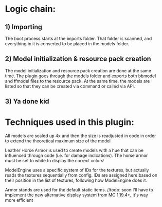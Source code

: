 # Logic chain:

## 1) Importing
The boot process starts at the imports folder. That folder is scanned, and everything in it is converted to be placed in the models folder.

## 2) Model initialization & resource pack creation
The model initialization and resource pack creation are done at the same time. The plugin goes through the models folder and exports both bbmodel and ffmodel files to the resource pack. At the same time, the models are listed so that they can be created via command or called via API.

## 3) Ya done kid

# Techniques used in this plugin:
All models are scaled up 4x and then the size is readjusted in code in order to extend the theoretical maximum size of the model

Leather Horse Armor is used to create models with a hue that can be influenced through code (i.e. for damage indications). The horse armor must be set to white to display the correct colors!

ModelEngine uses a specific system of IDs for the textures, but actually reads the textures sequentially from config. IDs are assigned here based on their position in the list of textures, following how ModelEngine does it.

Armor stands are used for the default static items. //todo: soon I'll have to implement the new alternative display system from MC 1.19.4+, it's way more efficient